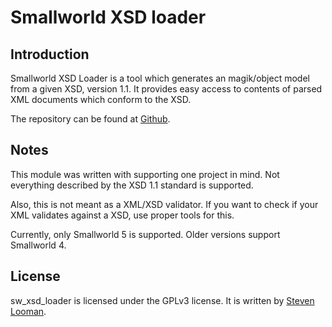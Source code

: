 Smallworld XSD loader
=====================

Introduction
------------

Smallworld XSD Loader is a tool which generates an magik/object model from a given XSD, version 1.1. It provides easy access to contents of parsed XML documents which conform to the XSD.

The repository can be found at [Github](http://github.com/StevenLooman/sw_xsd_loader).

Notes
-----

This module was written with supporting one project in mind. Not everything described by the XSD 1.1 standard is supported.

Also, this is not meant as a XML/XSD validator. If you want to check if your XML validates against a XSD, use proper tools for this.

Currently, only Smallworld 5 is supported. Older versions support Smallworld 4.

License
-------

sw\_xsd\_loader is licensed under the GPLv3 license. It is written by [Steven Looman](mailto:steven.looman@gmail.com).

